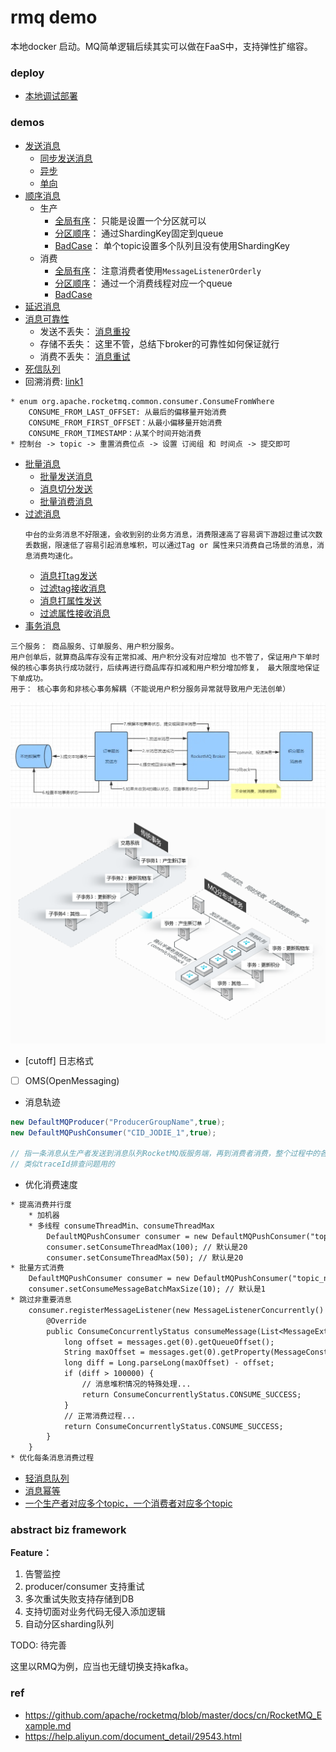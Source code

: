 # rmq demo

本地docker 启动。MQ简单逻辑后续其实可以做在FaaS中，支持弹性扩缩容。

### deploy

* [本地调试部署](./deploy/local/README.md)

### demos

* [发送消息](./demos/send_msg)
    * [同步发送消息](./demos/send_msg/src/main/java/com/example/demo/SyncSendMessageProducer.java)
    * [异步](./demos/send_msg/src/main/java/com/example/demo/ASyncSendMessageProducer.java)
    * [单向](./demos/send_msg/src/main/java/com/example/demo/OneWaySendMessageProducer.java)
* [顺序消息](./demos/order_msg)
    * 生产
        * [全局有序](./demos/order_msg/src/main/java/com/example/demo/SingleQueueOrderProducer.java)： 只能是设置一个分区就可以
        * [分区顺序](./demos/order_msg/src/main/java/com/example/demo/MultiQueueOrderProducer.java)： 通过ShardingKey固定到queue
        * [BadCase](./demos/order_msg/src/main/java/com/example/demo/OneTopicMultiQueueProducer.java)： 单个topic设置多个队列且没有使用ShardingKey
    * 消费
        * [全局有序](./demos/order_msg/src/main/java/com/example/demo/SingleQueueOrderConsumer.java)： 注意消费者使用`MessageListenerOrderly`
        * [分区顺序](./demos/order_msg/src/main/java/com/example/demo/MultiQueueOrderConsumer.java)： 通过一个消费线程对应一个queue
        * [BadCase](./demos/order_msg/src/main/java/com/example/demo/OneTopicMultiQueueConsumer.java)
* [延迟消息](./demos/delay_msg/src/main/java/com/example/demo)
* [消息可靠性](./demos/lose_msg)
    * 发送不丢失： [消息重投](./demos/lose_msg/src/main/java/com/example/demo/ResendProducer.java)
    * 存储不丢失： 这里不管，总结下broker的可靠性如何保证就行
    * 消费不丢失： [消息重试](./demos/lose_msg/src/main/java/com/example/demo/RetryConsumer.java)
* [死信队列](./demos/lose_msg)
* 回溯消费: [link1](./demos/order_msg/src/main/java/com/example/demo/MultiQueueOrderConsumer.java)
```text
* enum org.apache.rocketmq.common.consumer.ConsumeFromWhere
    CONSUME_FROM_LAST_OFFSET: 从最后的偏移量开始消费
    CONSUME_FROM_FIRST_OFFSET：从最小偏移量开始消费
    CONSUME_FROM_TIMESTAMP：从某个时间开始消费 
* 控制台 -> topic -> 重置消费位点 -> 设置 订阅组 和 时间点 -> 提交即可
```
* [批量消息](./demos/batch_msg)
    * [批量发送消息](./demos/batch_msg/src/main/java/com/example/demo/BatchSendMsgProducer.java)
    * [消息切分发送](./demos/batch_msg/src/main/java/com/example/demo/BatchSendSplitMsgListProducer.java)
    * [批量消费消息](./demos/batch_msg/src/main/java/com/example/demo/BatchReceiverMsgConsumer.java)
* [过滤消息](./demos/filter_msg)
    ```text
    中台的业务消息不好限速，会收到别的业务方消息，消费限速高了容易调下游超过重试次数丢数据，限速低了容易引起消息堆积，可以通过Tag or 属性来只消费自己场景的消息，消息消费均速化。
    ```
    * [消息打tag发送](./demos/filter_msg/src/main/java/com/example/demo/SendMsgByTagProducer.java)
    * [过滤tag接收消息](./demos/filter_msg/src/main/java/com/example/demo/ReceiverMsgByFilterTagConsumer.java)
    * [消息打属性发送](./demos/filter_msg/src/main/java/com/example/demo/SendMsgByPropertyProducer.java)
    * [过滤属性接收消息](./demos/filter_msg/src/main/java/com/example/demo/ReceiverMsgByFilterPropertyConsumer.java)
* [事务消息](./demos/transaction_msg)
```text
三个服务： 商品服务、订单服务、用户积分服务。
用户创单后，就算商品库存没有正常扣减、用户积分没有对应增加 也不管了，保证用户下单时候的核心事务执行成功就行，后续再进行商品库存扣减和用户积分增加修复， 最大限度地保证下单成功。
用于： 核心事务和非核心事务解耦（不能说用户积分服务异常就导致用户无法创单）
```
![transaction_msg](./imgs/transaction_msg.png)
![transaction_msg_vs](./imgs/transaction_msg_vs.png)
* [cutoff] 日志格式
* [ ] OMS(OpenMessaging)
* 消息轨迹
```java
new DefaultMQProducer("ProducerGroupName",true);
new DefaultMQPushConsumer("CID_JODIE_1",true);

// 指一条消息从生产者发送到消息队列RocketMQ版服务端，再到消费者消费，整个过程中的各个相关节点的时间、状态等数据汇聚而成的完整链路信息。
// 类似traceId排查问题用的
```
* 优化消费速度
```txt
* 提高消费并行度
    * 加机器
    * 多线程 consumeThreadMin、consumeThreadMax
        DefaultMQPushConsumer consumer = new DefaultMQPushConsumer("topic_name");
        consumer.setConsumeThreadMax(100); // 默认是20
        consumer.setConsumeThreadMax(50); // 默认是20
* 批量方式消费
    DefaultMQPushConsumer consumer = new DefaultMQPushConsumer("topic_name");
    consumer.setConsumeMessageBatchMaxSize(10); // 默认是1
* 跳过非重要消息
    consumer.registerMessageListener(new MessageListenerConcurrently() {
        @Override
        public ConsumeConcurrentlyStatus consumeMessage(List<MessageExt> messages, ConsumeConcurrentlyContext context) {
            long offset = messages.get(0).getQueueOffset();
            String maxOffset = messages.get(0).getProperty(MessageConst.PROPERTY_MAX_OFFSET);
            long diff = Long.parseLong(maxOffset) - offset;
            if (diff > 100000) {
                // 消息堆积情况的特殊处理...
                return ConsumeConcurrentlyStatus.CONSUME_SUCCESS;
            }
            // 正常消费过程...
            return ConsumeConcurrentlyStatus.CONSUME_SUCCESS;
        }
    }
* 优化每条消息消费过程
```
* [轻消息队列](./demos/lmq_msg)
* [消息幂等](./demos/idempotent_msg)
* [一个生产者对应多个topic，一个消费者对应多个topic](./demos/multi_topic_msg)

### abstract biz framework

**Feature：**
1. 告警监控
2. producer/consumer 支持重试
3. 多次重试失败支持存储到DB
4. 支持切面对业务代码无侵入添加逻辑
5. 自动分区sharding队列

TODO: 待完善

这里以RMQ为例，应当也无缝切换支持kafka。

### ref

* https://github.com/apache/rocketmq/blob/master/docs/cn/RocketMQ_Example.md
* https://help.aliyun.com/document_detail/29543.html
